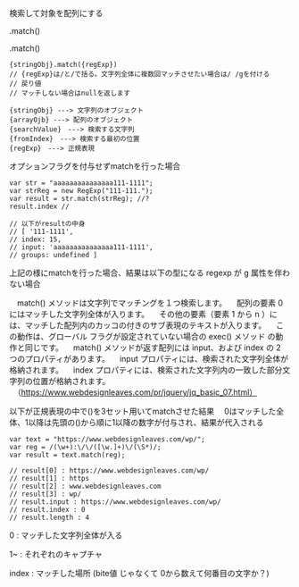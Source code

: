 検索して対象を配列にする

.match()


.match()
```
{stringObj}.match({regExp})
// {regExp}は/と/で括る。文字列全体に複数回マッチさせたい場合は/ /gを付ける
// 戻り値
// マッチしない場合はnullを返します
```


```
{stringObj} ---> 文字列のオブジェクト 
{arrayOjb} ---> 配列のオブジェクト 
{searchValue}　---> 検索する文字列 
{fromIndex}　---> 検索する最初の位置 
{regExp}　---> 正規表現
```

オプションフラグを付与せずmatchを行った場合

```
var str = "aaaaaaaaaaaaaaa111-1111";
var strReg = new RegExp("111-111.");
var result = str.match(strReg); //?
result.index // 

// 以下がresultの中身
// [ '111-1111',  
// index: 15, 
// input: 'aaaaaaaaaaaaaaa111-1111', 
// groups: undefined ] 
```

上記の様にmatchを行った場合、結果は以下の型になる
regexp が g 属性を伴わない場合

　match() メソッドは文字列でマッチングを１つ検索します。
　配列の要素 0 にはマッチした文字列全体が入ります。
　その他の要素（要素 1 から n ）には、マッチした配列内のカッコの付きのサブ表現のテキストが入ります。
　この動作は、グローバル フラグが設定されていない場合の exec() メソッド  の動作と同じです。
　match() メソッドが返す配列には input、および index の 2 つのプロパティがあります。
　input プロパティには、検索された文字列全体が格納されます。
　index プロパティには、検索された文字列内の一致した部分文字列の位置が格納されます。
　（https://www.webdesignleaves.com/pr/jquery/jq_basic_07.html）

以下が正規表現の中で()を3セット用いてmatchさせた結果
　0はマッチした全体、1以降は先頭の()から順に1以降の数字が付与され、結果が代入される
```  
var text = "https://www.webdesignleaves.com/wp/"; 
var reg = /(\w+):\/\/([\w.]+)\/(\S*)/;
var result = text.match(reg);

// result[0] : https://www.webdesignleaves.com/wp/
// result[1] : https
// result[2] : www.webdesignleaves.com
// result[3] : wp/
// result.input : https://www.webdesignleaves.com/wp/
// result.index : 0
// result.length : 4
```
0 : マッチした文字列全体が入る

1~ : それぞれのキャプチャ

index : マッチした場所 (bite値 じゃなくて 0から数えて何番目の文字か？)
